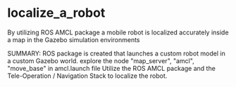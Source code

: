 # localize_a_robot

By utilizing ROS AMCL package a mobile robot is localized accurately inside a map in the Gazebo simulation environments

SUMMARY:
ROS package is created that launches a custom robot model in a custom Gazebo world.
explore the node "map_server", "amcl", "move_base" in amcl.launch file
Utilize the ROS AMCL package and the Tele-Operation / Navigation Stack to localize the robot.
